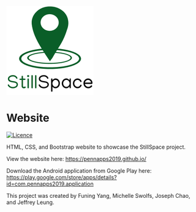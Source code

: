![](readme-img/logo-with-text.png)

# Website

[![Licence](
    https://img.shields.io/github/license/pennapps2019/pennapps2019.github.io)](
        https://github.com/pennapps2019/pennapps2019.github.io
)

HTML, CSS, and Bootstrap website to showcase the StillSpace project.

View the website here: https://pennapps2019.github.io/

Download the Android application from Google Play here: https://play.google.com/store/apps/details?id=com.pennapps2019.application

This project was created by Funing Yang, Michelle Swolfs, Joseph Chao, and Jeffrey Leung.
